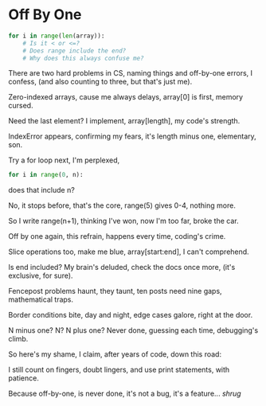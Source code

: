 # Off By One

```python
for i in range(len(array)):
    # Is it < or <=?
    # Does range include the end?
    # Why does this always confuse me?
```

There are two hard problems in CS,
naming things and off-by-one errors, I confess,
(and also counting to three,
but that's just me).

Zero-indexed arrays,
cause me always delays,
array[0] is first,
memory cursed.

Need the last element?
I implement,
array[length],
my code's strength.

IndexError appears,
confirming my fears,
it's length minus one,
elementary, son.

Try a for loop next,
I'm perplexed,
```python
for i in range(0, n):
```
does that include n?

No, it stops before,
that's the core,
range(5) gives 0-4,
nothing more.

So I write range(n+1),
thinking I've won,
now I'm too far,
broke the car.

Off by one again,
this refrain,
happens every time,
coding's crime.

Slice operations too,
make me blue,
array[start:end],
I can't comprehend.

Is end included?
My brain's deluded,
check the docs once more,
(it's exclusive, for sure).

Fencepost problems haunt,
they taunt,
ten posts need nine gaps,
mathematical traps.

Border conditions bite,
day and night,
edge cases galore,
right at the door.

N minus one? N? N plus one?
Never done,
guessing each time,
debugging's climb.

So here's my shame,
I claim,
after years of code,
down this road:

I still count on fingers,
doubt lingers,
and use print statements,
with patience.

Because off-by-one,
is never done,
it's not a bug,
it's a feature... *shrug*
